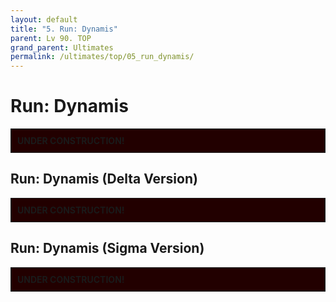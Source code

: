 ```yaml
---
layout: default
title: "5. Run: Dynamis"
parent: Lv 90. TOP
grand_parent: Ultimates
permalink: /ultimates/top/05_run_dynamis/
---
```


# Run: Dynamis

<div style="background-color: #200 ; padding: 10px; border: 1px solid;">
<b>UNDER CONSTRUCTION!</b>
</div>

## Run: Dynamis (Delta Version)

<div style="background-color: #200 ; padding: 10px; border: 1px solid;">
<b>UNDER CONSTRUCTION!</b>
</div>

## Run: Dynamis (Sigma Version)

<div style="background-color: #200 ; padding: 10px; border: 1px solid;">
<b>UNDER CONSTRUCTION!</b>
</div>